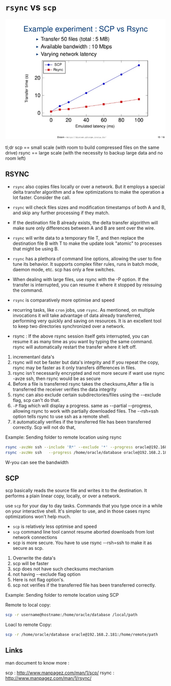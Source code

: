 # `rsync` vs `scp`

![](scpvsrsynk.jpg)

tl;dr
scp == small scale (with room to build compressed files on the same drive)
rsync == large scale (with the necessity to backup large data and no room left)

## RSYNC

* `rsync` also copies files locally or over a network. But it employs a special delta transfer algorithm and a few optimizations to make the operation a lot faster. Consider the call.

* `rsync` will check files sizes and modification timestamps of both A and B, and skip any further processing if they match.

* If the destination file B already exists, the delta transfer algorithm will make sure only differences between A and B are sent over the wire.

* `rsync` will write data to a temporary file T, and then replace the destination file B with T to make the update look "atomic" to processes that might be using B.

* `rsync` has a plethora of command line options, allowing the user to fine tune its behavior. It supports complex filter rules, runs in batch mode, daemon mode, etc. scp has only a few switches.

* When dealing with large files, use rsync with the -P option. If the transfer is interrupted, you can resume it where it stopped by reissuing the command.

* `rsync` is comparatively more optimise and speed

* recurring tasks, like `cron` jobs, use `rsync`. As mentioned, on multiple invocations it will take advantage of data already transferred, performing very quickly and saving on resources. It is an excellent tool to keep two directories synchronized over a network.

* rsync : If the above rsync session itself gets interrupted, you can resume it as many time as you want by typing the same command. rsync will automatically restart the transfer where it left off.

1. incrementanl data's
2. rsync will not be faster but data's integrity and If you repeat the copy, rsync may be faster as it only transfers differences in files.
3. rsync isn't necessarily encrypted and not more secure if want use rsync -avze ssh, then rsync would be as secure
4. Before a file is transferred rsync takes the checksums,After a file is transferred the receiver verifies the data integrity
5. rsync can also exclude certain subdirectories/files using the --exclude flag, scp can't do that.
6. `-P` flag which will display a progress. same as --partial --progress, allowing rsync to work with partially downloaded files. The --rsh=ssh option tells rsync to use ssh as a remote shell.
7. it automatically verifies if the transferred file has been transferred correctly. Scp will not do that,

Example:
Sending folder to remote location using rsync 
```bash
rsync -avzWe ssh --include 'R*' --exclude '*' --progress oracle@192.168.2.181:/home/oracle
rsync -avzWe ssh   --progress /home/oracle/database oracle@192.168.2.181:/home/oracle/
```

W-you can see the bandwidth

## SCP

scp basically reads the source file and writes it to the destination. It performs a plain linear copy, locally, or over a network.

use `scp` for your day to day tasks. Commands that you type once in a while on your interactive shell. It's simpler to use, and in those cases rsync optimizations won't help much.

* `scp` is relatively less optimise and speed
* `scp` command line tool cannot resume aborted downloads from lost network connections
* scp is more secure. You have to use rsync --rsh=ssh to make it as secure as scp.



1. Overwrite the data's
2. scp will be faster
4. scp does not have such checksums mechanism
5. not having --exclude flag option
6. Here is not flag option's.
7. scp not verifies if the transferred file has been transferred correctly.

Example:
Sending folder to remote location using SCP

Remote to local copy:
```bash
scp -r username@hostname:/home/oracle/database /local/path
```
Loacl to remote Copy:
```bash
scp -r /home/oracle/database oracle@192.168.2.181:/home/remote/path
```

## Links 
man document to know more :

scp : http://www.manpagez.com/man/1/scp/
rsync : http://www.manpagez.com/man/1/rsync/
